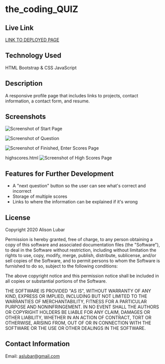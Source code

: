 # the_coding_QUIZ

## Live Link
[LINK TO DEPLOYED PAGE](https://theoriginalison.github.io/the-coding-QUIZ/)

## Technology Used
HTML
Bootstrap & CSS
JavaScript

## Description
A responsive profile page that includes links to projects, contact information, a contact form, and resume.

## Screenshots
![Screenshot of Start Page](./ReadMeImages.startquiz.png)

![Screenshot of Question](./ReadMeImages.question.png)

![Screenshot of Finished, Enter Scores Page](./ReadMeImages.finishedquiz.png)

highscores.html
![Screenshot of High Scores Page](./ReadMeImages.highscores.png)

## Features for Further Development

- A "next question" button so the user can see what's correct and incorrect
- Storage of multiple scores
- Links to where the information can be explained if it's wrong

## License

Copyright 2020 Alison Lubar

Permission is hereby granted, free of charge, to any person obtaining a copy of this software and associated documentation files (the "Software"), to deal in the Software without restriction, including without limitation the rights to use, copy, modify, merge, publish, distribute, sublicense, and/or sell copies of the Software, and to permit persons to whom the Software is furnished to do so, subject to the following conditions:

The above copyright notice and this permission notice shall be included in all copies or substantial portions of the Software.

THE SOFTWARE IS PROVIDED "AS IS", WITHOUT WARRANTY OF ANY KIND, EXPRESS OR IMPLIED, INCLUDING BUT NOT LIMITED TO THE WARRANTIES OF MERCHANTABILITY, FITNESS FOR A PARTICULAR PURPOSE AND NONINFRINGEMENT. IN NO EVENT SHALL THE AUTHORS OR COPYRIGHT HOLDERS BE LIABLE FOR ANY CLAIM, DAMAGES OR OTHER LIABILITY, WHETHER IN AN ACTION OF CONTRACT, TORT OR OTHERWISE, ARISING FROM, OUT OF OR IN CONNECTION WITH THE SOFTWARE OR THE USE OR OTHER DEALINGS IN THE SOFTWARE.

## Contact Information
Email: aslubar@gmail.com
